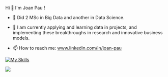 Hi 👋 I'm Joan Pau !


- 🔭 Did 2 MSc in Big Data and another in Data Science. 

- 🌱 I am currently applying and learning data in projects, and implementing these breakthroughs in research and innovative business models.

- 📫 How to reach me: www.linkedin.com/in/joan-pau



[![My Skills](https://skillicons.dev/icons?i=py,aws,azure,gitlab,git,docker,pytorch,tensorflow,postgres,mysql,bash,r,mongodb,matlab,linux,arduino)](https://skillicons.dev)

<img src="https://github-readme-stats.vercel.app/api?username=j0anpau&&show_icons=true&title_color=ffffff&icon_color=bb2acf&text_color=daf7dc&bg_color=151515">

